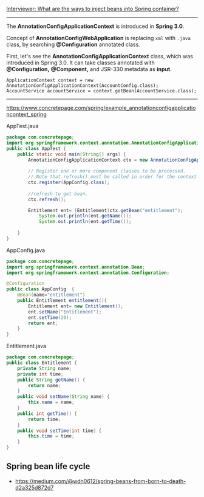 [Interviewer: What are the ways to inject beans into Spring container?
](https://blog.devgenius.io/interviewer-what-are-the-ways-to-inject-beans-into-spring-container-5c0984b2493d)

----
The **AnnotationConfigApplicationContext** is introduced in **Spring 3.0**.

Concept of **AnnotationConfigWebApplication** is replacing `xml` with `.java` class, by searching **@Configuration** annotated class.


First, let's see the **AnnotationConfigApplicationContext** class, which was introduced in Spring 3.0. It can take classes annotated with **@Configuration,** **@Component,** and JSR-330 metadata as **input**.

```
ApplicationContext context = new AnnotationConfigApplicationContext(AccountConfig.class);
AccountService accountService = context.getBean(AccountService.class);
```
----

https://www.concretepage.com/spring/example_annotationconfigapplicationcontext_spring

AppTest.java

```java
package com.concretepage;
import org.springframework.context.annotation.AnnotationConfigApplicationContext;
public class AppTest {
	public static void main(String[] args) {
		AnnotationConfigApplicationContext ctx = new AnnotationConfigApplicationContext();
 
		// Register one or more component classes to be processed.
		// Note that refresh() must be called in order for the context to fully process the new classes.
		ctx.register(AppConfig.class);
		
		//refresh to get bean.
		ctx.refresh();

		Entitlement ent= (Entitlement)ctx.getBean("entitlement");
	        System.out.println(ent.getName());		
	        System.out.println(ent.getTime());
	
	}
} 
```

AppConfig.java
```java
package com.concretepage;
import org.springframework.context.annotation.Bean;
import org.springframework.context.annotation.Configuration;

@Configuration
public class AppConfig  {
	@Bean(name="entitlement")
	public Entitlement entitlement(){
		Entitlement ent= new Entitlement();
		ent.setName("Entitlement");
		ent.setTime(20);
		return ent;
	}
} 
```

Entitlement.java
```java
package com.concretepage;
public class Entitlement {
	private String name;
	private int time;
	public String getName() {
		return name;
	}
	public void setName(String name) {
		this.name = name;
	}
	public int getTime() {
		return time;
	}
	public void setTime(int time) {
		this.time = time;
	}
} 
```

## Spring bean life cycle
- https://medium.com/@wdn0612/spring-beans-from-born-to-death-d2a325d872d7
